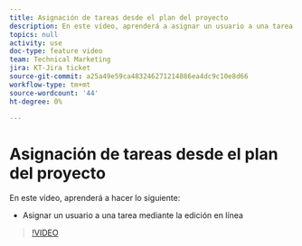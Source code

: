 ```yaml
---
title: Asignación de tareas desde el plan del proyecto
description: En este vídeo, aprenderá a asignar un usuario a una tarea mediante la edición en línea
topics: null
activity: use
doc-type: feature video
team: Technical Marketing
jira: KT-Jira ticket
source-git-commit: a25a49e59ca483246271214886ea4dc9c10e8d66
workflow-type: tm+mt
source-wordcount: '44'
ht-degree: 0%

---
```


# Asignación de tareas desde el plan del proyecto

En este vídeo, aprenderá a hacer lo siguiente:

* Asignar un usuario a una tarea mediante la edición en línea

>[!VIDEO](https://video.tv.adobe.com/v/335092/?quality=12&learn=on)